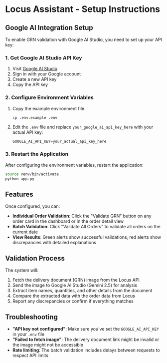 # Locus Assistant - Setup Instructions

## Google AI Integration Setup

To enable GRN validation with Google AI Studio, you need to set up your API key:

### 1. Get Google AI Studio API Key

1. Visit [Google AI Studio](https://aistudio.google.com/app/apikey)
2. Sign in with your Google account
3. Create a new API key
4. Copy the API key

### 2. Configure Environment Variables

1. Copy the example environment file:
   ```bash
   cp .env.example .env
   ```

2. Edit the `.env` file and replace `your_google_ai_api_key_here` with your actual API key:
   ```
   GOOGLE_AI_API_KEY=your_actual_api_key_here
   ```

### 3. Restart the Application

After configuring the environment variables, restart the application:

```bash
source venv/bin/activate
python app.py
```

## Features

Once configured, you can:

- **Individual Order Validation**: Click the "Validate GRN" button on any order card in the dashboard or in the order detail view
- **Batch Validation**: Click "Validate All Orders" to validate all orders on the current date
- **View Results**: Green alerts show successful validations, red alerts show discrepancies with detailed explanations

## Validation Process

The system will:

1. Fetch the delivery document (GRN) image from the Locus API
2. Send the image to Google AI Studio (Gemini 2.5) for analysis
3. Extract item names, quantities, and other details from the document
4. Compare the extracted data with the order data from Locus
5. Report any discrepancies or confirm if everything matches

## Troubleshooting

- **"API key not configured"**: Make sure you've set the `GOOGLE_AI_API_KEY` in your `.env` file
- **"Failed to fetch image"**: The delivery document link might be invalid or the image might not be accessible
- **Rate limiting**: The batch validation includes delays between requests to respect API limits